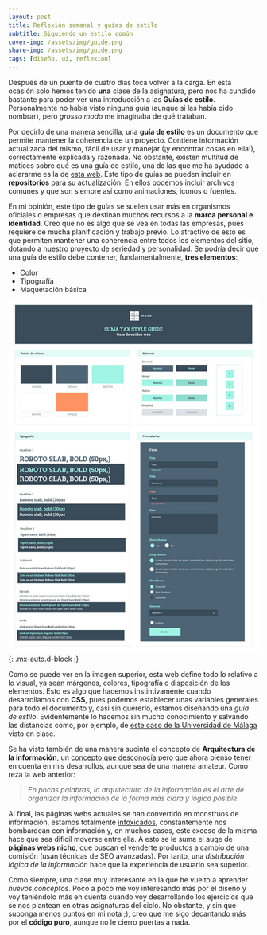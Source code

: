 ```yaml
---
layout: post
title: Reflexión semanal y guías de estilo
subtitle: Siguiendo un estilo común
cover-img: /assets/img/guide.png
share-img: /assets/img/guide.png
tags: [diseño, ui, reflexion]
---
```


Después de un puente de cuatro días toca volver a la carga. En esta ocasión solo hemos tenido **una** clase de la asignatura, pero nos ha cundido bastante para poder ver una introducción a las **Guías de estilo**. Personalmente no había visto ninguna guía (aunque si las había oido nombrar), pero *grosso modo* me imaginaba de qué trataban.

Por decirlo de una manera sencilla, una **guía de estilo** es un documento que permite mantener la coherencia de un proyecto. Contiene información actualizada del mismo, fácil de usar y manejar (¡y encontrar cosas en ella!), correctamente explicada y razonada. No obstante, existen multitud de matices sobre qué es una guía de estilo, una de las que me ha ayudado a aclararme es la de [esta web](https://glopdesign.com/guia-estilo-web/). Este tipo de guías se pueden incluir en **repositorios** para su actualización. En ellos podemos incluir archivos comunes y que son siempre así como animaciones, iconos o fuentes.

En mi opinión, este tipo de guías se suelen usar más en organismos oficiales o empresas que destinan muchos recursos a la **marca personal e identidad**. Creo que no es algo que se vea en todas las empresas, pues requiere de mucha planificación y trabajo previo. Lo atractivo de esto es que permiten mantener una coherencia entre todos los elementos del sitio, dotando a nuestro proyecto de seriedad y personalidad. Se podría decir que una guía de estilo debe contener, fundamentalmente, **tres elementos**:
- Color
- Tipografía
- Maquetación básica

![Ejemplo de guía de estilo](/assets/img/style.jpg){: .mx-auto.d-block :}

Como se puede ver en la imagen superior, esta web define todo lo relativo a lo visual, ya sean márgenes, colores, tipografía o disposición de los elementos. Esto es algo que hacemos instintivamente cuando desarrollamos con **CSS**, pues podemos establecer unas variables generales para todo el documento y, casi sin quererlo, estamos diseñando una *guía de estilo*. Evidentemente lo hacemos sin mucho conocimiento y salvando las distancias como, por ejemplo, de [este caso de la Universidad de Málaga](https://www.uma.es/media/files/GUIA_WEB.pdf) visto en clase.

Se ha visto también de una manera sucinta el concepto de **Arquitectura de la información**, un [concepto que desconocía](https://www.uifrommars.com/arquitectura-de-la-informacion/) pero que ahora pienso tener en cuenta en mis desarrollos, aunque sea de una manera amateur. Como reza la web anterior:

> *En pocas palabras, la arquitectura de la información es el arte de organizar la información de la forma más clara y lógica posible.*

Al final, las páginas webs actuales se han convertido en monstruos de información, estamos totalmente [infoxicados](https://www.webempresa.com/blog/que-es-infoxicacion.html), constantemente nos bombardean con información y, en muchos casos, este exceso de la misma hace que sea dificil moverse entre ella. A esto se le suma el auge de **páginas webs nicho**, que buscan el venderte productos a cambio de una comisión (usan técnicas de SEO avanzadas). Por tanto, una *distribución lógica de la información* hace que la experiencia de usuario sea superior.

Como siempre, una clase muy interesante en la que he vuelto a aprender *nuevos conceptos*. Poco a poco me voy interesando más por el diseño y voy teniéndolo más en cuenta cuando voy desarrollando los ejercicios que se nos plantean en otras asignaturas del ciclo. No obstante, y sin que suponga menos puntos en mi nota ;), creo que me sigo decantando más por el **código puro**, aunque no le cierro puertas a nada.
